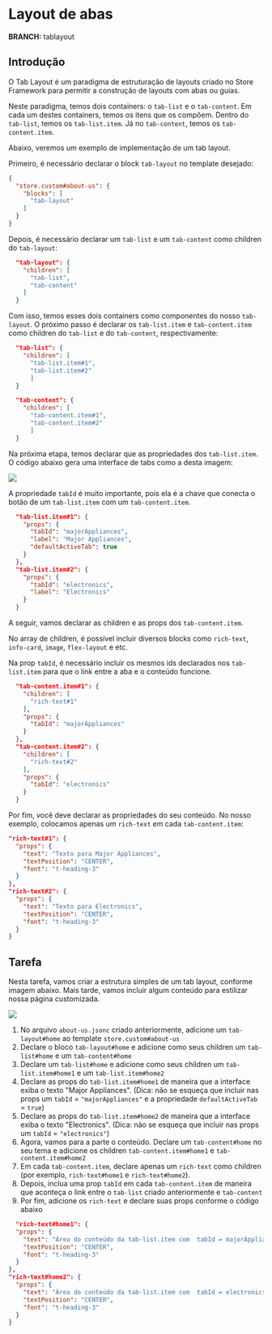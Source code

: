 # Layout de abas

**BRANCH:** tablayout

## Introdução

O Tab Layout é um paradigma de estruturação de layouts criado no Store Framework para permitir a construção de layouts com abas ou guias.

Neste paradigma, temos dois containers: o `tab-list` e o `tab-content`. Em cada um destes containers, temos os itens que os compõem. Dentro do `tab-list`, temos os `tab-list.item`. Já no `tab-content`, temos os `tab-content.item`.

Abaixo, veremos um exemplo de implementação de um tab layout.

Primeiro, é necessário declarar o block `tab-layout` no template desejado:

```json
{
  "store.custom#about-us": {
    "blocks": [
      "tab-layout"
    ]
  }
}

```

Depois, é necessário declarar um `tab-list` e um `tab-content` como children do `tab-layout`:

```json
  "tab-layout": {
    "children": [
      "tab-list",
      "tab-content"
    ]
  }
```


Com isso, temos esses dois containers como componentes do nosso `tab-layout`. O próximo passo é declarar os `tab-list.item` e `tab-content.item` como children do `tab-list` e do `tab-content`, respectivamente:

```json
  "tab-list": {
    "children": [
      "tab-list.item#1",
      "tab-list.item#2"
      ]
  }
```

```json
  "tab-content": {
    "children": [
      "tab-content.item#1",
      "tab-content.item#2"
      ]
  }
```

Na próxima etapa, temos declarar que as propriedades dos `tab-list.item`. O código abaixo gera uma interface de tabs como a desta imagem:

![](https://appliancetheme.vteximg.com.br/arquivos/tab-list-items.png)

A propriedade `tabId` é muito importante, pois ela é a chave que conecta o botão de um `tab-list.item` com um `tab-content.item`.

```json
  "tab-list.item#1": {
    "props": {
      "tabId": "majorAppliances",
      "label": "Major Appliances",
      "defaultActiveTab": true
    }
  },
  "tab-list.item#2": {
    "props": {
      "tabId": "electronics",
      "label": "Electronics"
    }
  }
```

A seguir, vamos declarar as children e as props dos `tab-content.item`.

No array de children, é possível incluir diversos blocks como `rich-text`, `info-card`, `image`, `flex-layout` e etc.

Na prop `tabId`, é necessário incluir os mesmos ids declarados nos `tab-list.item` para que o link entre a aba e o conteúdo funcione.

```json
  "tab-content.item#1": {
    "children": [
      "rich-text#1"
    ],
    "props": {
      "tabId": "majorAppliances"
    }
  },
  "tab-content.item#2": {
    "children": [
      "rich-text#2"
    ],
    "props": {
      "tabId": "electronics"
    }
  }
```

Por fim, você deve declarar as propriedades do seu conteúdo. No nosso exemplo, colocamos apenas um `rich-text` em cada `tab-content.item`:

```json
"rich-text#1": {
  "props": {
    "text": "Texto para Major Appliances",
    "textPosition": "CENTER",
    "font": "t-heading-3"
  }
},
"rich-text#2": {
  "props": {
    "text": "Texto para Electronics",
    "textPosition": "CENTER",
    "font": "t-heading-3"
  }
}
```

## Tarefa

Nesta tarefa, vamos criar a estrutura simples de um tab layout, conforme imagem abaixo. Mais tarde, vamos incluir algum conteúdo para estilizar nossa página customizada.

![](https://appliancetheme.vteximg.com.br/arquivos/tarefa-tab-layout.png)

1. No arquivo `about-us.jsonc` criado anteriormente, adicione um `tab-layout#home` ao template `store.custom#about-us`
2. Declare o bloco `tab-layout#home` e adicione como seus children um `tab-list#home` e um `tab-content#home`
3. Declare um `tab-list#home` e adicione como seus children um `tab-list.item#home1` e um `tab-list.item#home2`
4. Declare as props do `tab-list.item#home1` de maneira que a interface exiba o texto "Major Appliances". (Dica: não se esqueça que incluir nas props um `tabId` = `"majorAppliances"` e a propriedade `defaultActiveTab` = `true`)
5. Declare as props do `tab-list.item#home2` de maneira que a interface exiba o texto "Electronics". (Dica: não se esqueça que incluir nas props um `tabId` = `"electronics"`)
6. Agora, vamos para a parte o conteúdo. Declare um `tab-content#home` no seu tema e adicione os children `tab-content.item#home1` e `tab-content.item#home2`
7. Em cada `tab-content.item`, declare apenas um `rich-text` como children (por exemplo, `rich-text#home1` e `rich-text#home2`).
8. Depois, inclua uma prop `tabId` em cada `tab-content.item` de maneira que aconteça o link entre o `tab-list` criado anteriormente e `tab-content`
9. Por fim, adicione os `rich-text` e declare suas props conforme o código abaixo
  ```json
    "rich-text#home1": {
    "props": {
      "text": "Área do conteúdo da tab-list.item com  tabId = majorAppliances",
      "textPosition": "CENTER",
      "font": "t-heading-3"
    }
  },
  "rich-text#home2": {
    "props": {
      "text": "Área do conteúdo da tab-list.item com  tabId = electronics",
      "textPosition": "CENTER",
      "font": "t-heading-3"
    }
  }
  ```